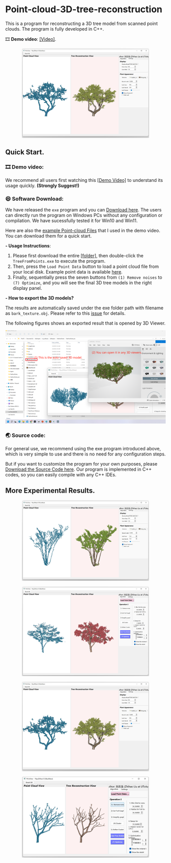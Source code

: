 # Point-cloud-3D-tree-reconstruction

This is a program for reconstructing a 3D tree model from scanned point clouds. The program is fully developed in C++.

🎞️ **Demo video**: [[Video]](https://drive.google.com/file/d/1sX3tNEdxsmSTkAFL4GsnzzMajR-hw_qR/view?usp=sharing).

<p align="center">
<img src="https://github.com/RyuZhihao123/Point-cloud-3D-tree-reconstruction/blob/main/Fig_Peach.png" alt="Description" width="400"/>
</p>

## Quick Start.

### 🎞️ Demo video: 

We recommend all users first watching this [[Demo Video]](https://drive.google.com/file/d/1sX3tNEdxsmSTkAFL4GsnzzMajR-hw_qR/view?usp=sharing) to understand its usage quickly. **(Strongly Suggest!)**

### 😄 Software Download:

We have released the ``exe`` program and you can [Download here](https://github.com/RyuZhihao123/Point-cloud-3D-tree-reconstruction/tree/main/TreeFromPoints_exe). The users can directly run the program on Windows PCs without any configuration or compilation. We have sucessfully tested it for Win10 and Win11.

Here are also the [example Point-cloud Files](https://github.com/RyuZhihao123/Point-cloud-3D-tree-reconstruction/tree/main/Example_PointClouds) that I used in the demo video. You can download them for a quick start.


**- Usage Instructions**: 

  1. Please first download the entire [[folder]](https://github.com/RyuZhihao123/Point-cloud-3D-tree-reconstruction/tree/main/TreeFromPoints_exe), then double-click the ``TreeFromPoints.exe`` to execute the program.
  2. Then, press the ``Load Point Data`` button to load a point cloud file from your local disk. Example point data is available [here](https://github.com/RyuZhihao123/Point-cloud-3D-tree-reconstruction/tree/main/Example_PointClouds).
  3. Finally, sequentially press the seven buttons from ``(1) Remove noises`` to ``(7) Optimize``, and you will see the final 3D tree models in the right display panel.

**- How to export the 3D models?**

The results are automatically saved under the exe folder path with filename as ``bark_texture.obj``. Please refer to this [issue](https://github.com/RyuZhihao123/Point-cloud-3D-tree-reconstruction/issues/1) for details.

The following figures shows an exported result that is opened by 3D Viewer.

<p align="center">
<img src="https://github.com/RyuZhihao123/Point-cloud-3D-tree-reconstruction/blob/main/Fig_export.png" alt="Description" width="600"/>
</p>

### 🌏 Source code: 

For general use, we recommend using the exe program introduced above, which is very simple to use and there is no need for any configuration steps.

But if you want to customize the program for your own purposes, please [Download the Source Code here](https://github.com/RyuZhihao123/Point-cloud-3D-tree-reconstruction/tree/main/TreeFromPoints_codes). Our program is implemented in C++ codes, so you can easily compile with any C++ IDEs.



## More Experimental Results.
<p align="center">
<img src="https://github.com/RyuZhihao123/Point-cloud-3D-tree-reconstruction/blob/main/Fig_Cercis.png" alt="Description" width="400"/>
</p>
<p align="center">
<img src="https://github.com/RyuZhihao123/Point-cloud-3D-tree-reconstruction/blob/main/Fig_Maple.png" alt="Description" width="400"/>
</p>
<p align="center">
<img src="https://github.com/RyuZhihao123/Point-cloud-3D-tree-reconstruction/blob/main/Fig_Peach.png" alt="Description" width="400"/>
</p>
<p align="center">
<img src="https://github.com/RyuZhihao123/Point-cloud-3D-tree-reconstruction/blob/main/Fig_default.png" alt="Description" width="400"/>
</p>
